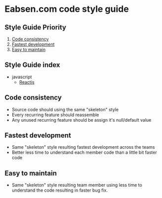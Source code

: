 # Eabsen.com code style guide

## Style Guide Priority

1. [Code consistency](#code-consistency)
1. [Fastest development](#fastest-development)
1. [Easy to maintain](#easy-to-maintain)

## Style Guide index
- javascript
  - [Reactjs](./javascript/REACT.md)


## Code consistency
- Source code should using the same "skeleton" style
- Every recurring feature should reassemble
- Any unused recurring feature should be assign it's null/default value

## Fastest development
- Same "skeleton" style resulting fastest development across the teams
- Better less time to understand each member code than a little bit faster code

## Easy to maintain
- Same "skeleton" style resulting team member using less time to understand the code resulting in faster bug fix.
